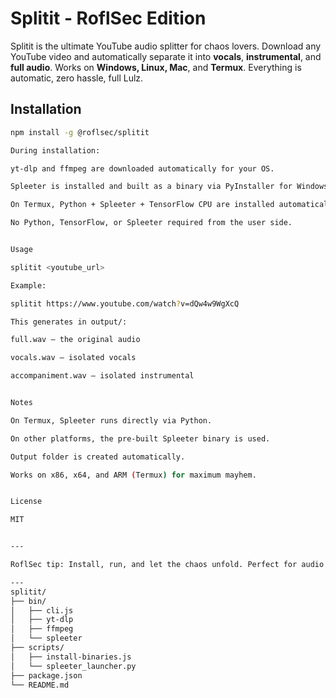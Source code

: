 # Splitit - RoflSec Edition

Splitit is the ultimate YouTube audio splitter for chaos lovers. Download any YouTube video and automatically separate it into **vocals**, **instrumental**, and **full audio**. Works on **Windows, Linux, Mac**, and **Termux**. Everything is automatic, zero hassle, full Lulz.

## Installation

```bash
npm install -g @roflsec/splitit

During installation:

yt-dlp and ffmpeg are downloaded automatically for your OS.

Spleeter is installed and built as a binary via PyInstaller for Windows/Linux/Mac.

On Termux, Python + Spleeter + TensorFlow CPU are installed automatically.

No Python, TensorFlow, or Spleeter required from the user side.


Usage

splitit <youtube_url>

Example:

splitit https://www.youtube.com/watch?v=dQw4w9WgXcQ

This generates in output/:

full.wav – the original audio

vocals.wav – isolated vocals

accompaniment.wav – isolated instrumental


Notes

On Termux, Spleeter runs directly via Python.

On other platforms, the pre-built Spleeter binary is used.

Output folder is created automatically.

Works on x86, x64, and ARM (Termux) for maximum mayhem.


License

MIT


---

RoflSec tip: Install, run, and let the chaos unfold. Perfect for audio hackers, music magicians, or anyone who loves Lulz.

---
splitit/
├── bin/
│   ├── cli.js
│   ├── yt-dlp
│   ├── ffmpeg
│   └── spleeter
├── scripts/
│   ├── install-binaries.js
│   └── spleeter_launcher.py
├── package.json
└── README.md


